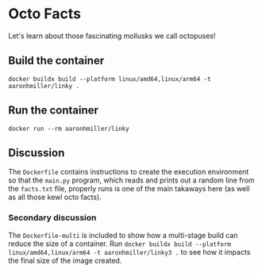 # Octo Facts

Let's learn about those fascinating mollusks we call octopuses!

## Build the container

`docker buildx build --platform linux/amd64,linux/arm64 -t aaronhmiller/linky .`

## Run the container

`docker run --rm aaronhmiller/linky`

## Discussion

The `Dockerfile` contains instructions to create the execution environment so
that the `main.py` program, which reads and prints out a random line from the
`facts.txt` file, properly runs is one of the main takaways here (as well as all
those kewl octo facts).

### Secondary discussion

The `Dockerfile-multi` is included to show how a multi-stage build can reduce the size of a container. Run `docker buildx build --platform linux/amd64,linux/arm64 -t aaronhmiller/linky3 .` to see how it impacts the final size of the image created.
